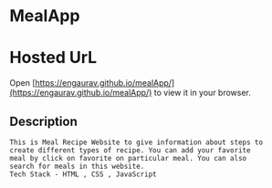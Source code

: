 # MealApp

# Hosted UrL
Open [https://engaurav.github.io/mealApp/](https://engaurav.github.io/mealApp/) to view it in your browser.


## Description
```
This is Meal Recipe Website to give information about steps to
create different types of recipe. You can add your favorite
meal by click on favorite on particular meal. You can also
search for meals in this website.
Tech Stack - HTML , CSS , JavaScript
```
